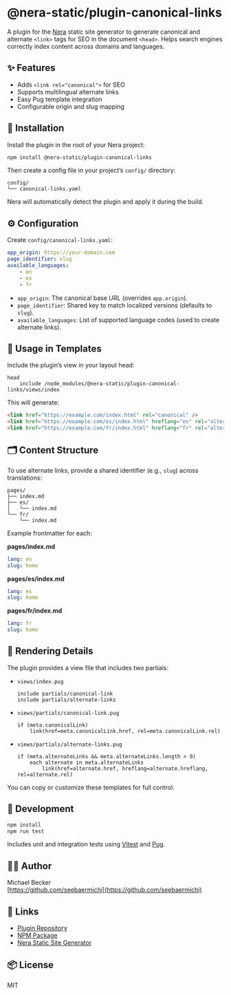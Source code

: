 # @nera-static/plugin-canonical-links

A plugin for the [Nera](https://github.com/seebaermichi/nera) static site generator to generate canonical and alternate `<link>` tags for SEO in the document `<head>`. Helps search engines correctly index content across domains and languages.

## ✨ Features

-   Adds `<link rel="canonical">` for SEO
-   Supports multilingual alternate links
-   Easy Pug template integration
-   Configurable origin and slug mapping

## 🚀 Installation

Install the plugin in the root of your Nera project:

```bash
npm install @nera-static/plugin-canonical-links
```

Then create a config file in your project’s `config/` directory:

```
config/
└── canonical-links.yaml
```

Nera will automatically detect the plugin and apply it during the build.

## ⚙️ Configuration

Create `config/canonical-links.yaml`:

```yaml
app_origin: https://your-domain.com
page_identifier: slug
available_languages:
    - en
    - es
    - fr
```

-   `app_origin`: The canonical base URL (overrides `app.origin`).
-   `page_identifier`: Shared key to match localized versions (defaults to `slug`).
-   `available_languages`: List of supported language codes (used to create alternate links).

## 📄 Usage in Templates

Include the plugin’s view in your layout head:

```pug
head
    include /node_modules/@nera-static/plugin-canonical-links/views/index
```

This will generate:

```html
<link href="https://example.com/index.html" rel="canonical" />
<link href="https://example.com/es/index.html" hreflang="es" rel="alternate" />
<link href="https://example.com/fr/index.html" hreflang="fr" rel="alternate" />
```

## 🗂️ Content Structure

To use alternate links, provide a shared identifier (e.g., `slug`) across translations:

```
pages/
├── index.md
├── es/
│   └── index.md
└── fr/
    └── index.md
```

Example frontmatter for each:

**pages/index.md**

```yaml
lang: en
slug: home
```

**pages/es/index.md**

```yaml
lang: es
slug: home
```

**pages/fr/index.md**

```yaml
lang: fr
slug: home
```

## 🧩 Rendering Details

The plugin provides a view file that includes two partials:

-   `views/index.pug`

    ```pug
    include partials/canonical-link
    include partials/alternate-links
    ```

-   `views/partials/canonical-link.pug`

    ```pug
    if (meta.canonicalLink)
        link(href=meta.canonicalLink.href, rel=meta.canonicalLink.rel)
    ```

-   `views/partials/alternate-links.pug`
    ```pug
    if (meta.alternateLinks && meta.alternateLinks.length > 0)
        each alternate in meta.alternateLinks
            link(href=alternate.href, hreflang=alternate.hreflang, rel=alternate.rel)
    ```

You can copy or customize these templates for full control.

## 🧪 Development

```bash
npm install
npm run test
```

Includes unit and integration tests using [Vitest](https://vitest.dev) and [Pug](https://pugjs.org).

## 🧑‍💻 Author

Michael Becker  
[https://github.com/seebaermichi](https://github.com/seebaermichi)

## 🔗 Links

-   [Plugin Repository](https://github.com/seebaermichi/nera-plugin-canonical-links)
-   [NPM Package](https://www.npmjs.com/package/@nera-static/plugin-canonical-links)
-   [Nera Static Site Generator](https://github.com/seebaermichi/nera)

## 📦 License

MIT
